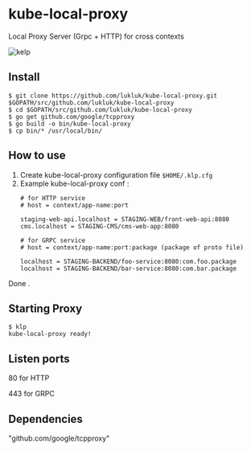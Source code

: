 # kube-local-proxy
Local Proxy Server (Grpc + HTTP) for cross contexts

![kelp](https://i.ibb.co/jWcSsp6/kisspng-seaweed-kelp-clip-art-5b3902b62c96b9-9221605215304629021827.jpg "kelp")

## Install

```
$ git clone https://github.com/lukluk/kube-local-proxy.git $GOPATH/src/github.com/lukluk/kube-local-proxy
$ cd $GOPATH/src/github.com/lukluk/kube-local-proxy
$ go get github.com/google/tcpproxy
$ go build -o bin/kube-local-proxy 
$ cp bin/* /usr/local/bin/

```

## How to use

1. Create kube-local-proxy configuration file `$HOME/.klp.cfg`
2. Example kube-local-proxy conf :
   ```
   # for HTTP service
   # host = context/app-name:port

   staging-web-api.localhost = STAGING-WEB/front-web-api:8080
   cms.localhost = STAGING-CMS/cms-web-app:8080

   # for GRPC service
   # host = context/app-name:port:package (package of proto file)

   localhost = STAGING-BACKEND/foo-service:8080:com.foo.package
   localhost = STAGING-BACKEND/bar-service:8080:com.bar.package
   ```
Done .

## Starting Proxy
```
$ klp
kube-local-proxy ready!
```

## Listen ports

80 for HTTP 

443 for GRPC 

## Dependencies 

"github.com/google/tcpproxy"
